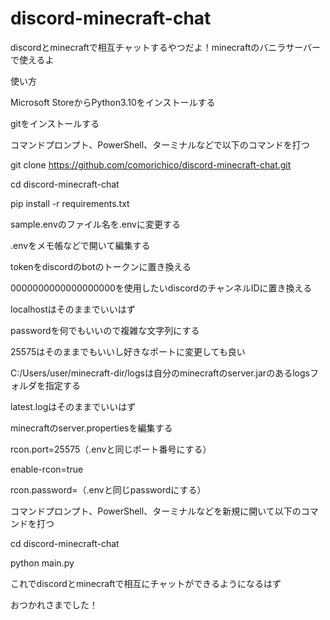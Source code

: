 # discord-minecraft-chat
discordとminecraftで相互チャットするやつだよ！minecraftのバニラサーバーで使えるよ

使い方

Microsoft StoreからPython3.10をインストールする

gitをインストールする

コマンドプロンプト、PowerShell、ターミナルなどで以下のコマンドを打つ

git clone https://github.com/comorichico/discord-minecraft-chat.git

cd discord-minecraft-chat

pip install -r requirements.txt

sample.envのファイル名を.envに変更する

.envをメモ帳などで開いて編集する

tokenをdiscordのbotのトークンに置き換える

0000000000000000000を使用したいdiscordのチャンネルIDに置き換える

localhostはそのままでいいはず

passwordを何でもいいので複雑な文字列にする

25575はそのままでもいいし好きなポートに変更しても良い

C:/Users/user/minecraft-dir/logsは自分のminecraftのserver.jarのあるlogsフォルダを指定する

latest.logはそのままでいいはず

minecraftのserver.propertiesを編集する

rcon.port=25575（.envと同じポート番号にする）

enable-rcon=true

rcon.password=（.envと同じpasswordにする）

コマンドプロンプト、PowerShell、ターミナルなどを新規に開いて以下のコマンドを打つ

cd discord-minecraft-chat

python main.py

これでdiscordとminecraftで相互にチャットができるようになるはず

おつかれさまでした！
